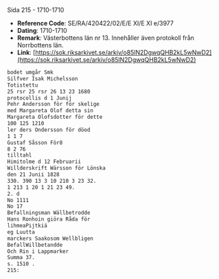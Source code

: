 Sida 215 - 1710-1710

- **Reference Code**: SE/RA/420422/02/E/E XI/E XI e/3977
- **Dating**: 1710-1710
- **Remark**: Västerbottens län nr 13. Innehåller även protokoll från Norrbottens län.
- **Link**: [https://sok.riksarkivet.se/arkiv/o85lN2DgwqQHB2kL5wNwD2](https://sok.riksarkivet.se/arkiv/o85lN2DgwqQHB2kL5wNwD2)

```txt linenums="1"
bodet umgår Smk
Silfver Isak Michelsson
Totistettu
25 rsr 25 rsr 26 13 23 1680
protocollis d 1 Junij
Pehr Andersson för för skelige
med Margareta Olof detta sin
Margareta Olofsdotter för dette
100 125 1210
ler ders Ondersson för döod
1 1 7
Gustaf Såsson För8
8 2 76
tilltahl
Himitolme d 12 Februarii
Willderskrift Wärsson för Lönska
den 21 Junii 1828
330. 390 13 3 10 210 3 23 32.
1 213 1 20 1 21 23 49.
2. d
No 1111
No 17
Befallningsman Wällbetrodde
Hans Ronhoin giöra Råda för
lihmeaPijtkiä
eg Luutta
marckers Saakosom Wellbligen
BefallWillbetandde
Och Rin i Lappmarker
Summa 37.
s. 1510 .
215:
```
